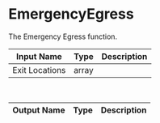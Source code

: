 

# EmergencyEgress

The Emergency Egress function.

|Input Name|Type|Description|
|---|---|---|
|Exit Locations|array||


<br>

|Output Name|Type|Description|
|---|---|---|

